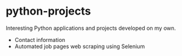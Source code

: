# python-projects
Interesting Python applications and projects developed on my own.

  - Contact information
  - Automated job pages web scraping using Selenium

